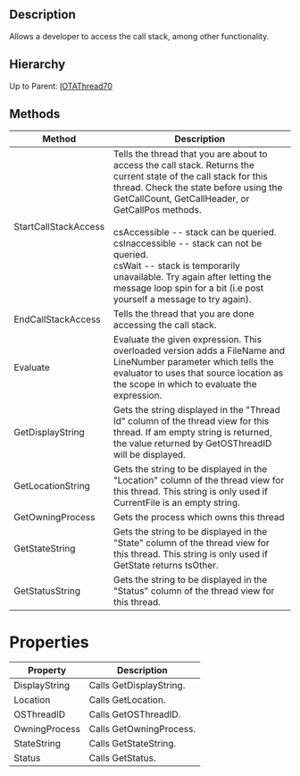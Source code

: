 ## Description
Allows a developer to access the call stack, among other functionality.

## Hierarchy
Up to Parent: [IOTAThread70](IOTAThread70)

## Methods
| Method | Description |
| ------------- | ------------- |
| StartCallStackAccess |  Tells the thread that you are about to access the call stack. Returns the current state of the call stack for this thread. Check the state before using the GetCallCount, GetCallHeader, or GetCallPos methods.<br><br>csAccessible -- stack can be queried.<br>csInaccessible -- stack can not be queried.<br>csWait -- stack is temporarily unavailable. Try again after letting the message loop spin for a bit (i.e post yourself a message to try again).  |
| EndCallStackAccess |  Tells the thread that you are done accessing the call stack. |
| Evaluate |  Evaluate the given expression. This overloaded version adds a FileName and LineNumber parameter which tells the evaluator to uses that source location as the scope in which to evaluate the expression.  |
| GetDisplayString |  Gets the string displayed in the "Thread Id" column of the thread view for this thread.  If am empty string is returned, the value returned by GetOSThreadID will be displayed. |
| GetLocationString |  Gets the string to be displayed in the "Location" column of the thread view for this thread. This string is only used if CurrentFile is an empty string. |
| GetOwningProcess |  Gets the process which owns this thread  |
| GetStateString |  Gets the string to be displayed in the "State" column of the thread view for this thread.  This string is only used if GetState returns tsOther. |
| GetStatusString |  Gets the string to be displayed in the "Status" column of the thread view for this thread. |
 
 # Properties
| Property | Description |
| ------------- | ------------- |
| DisplayString | Calls GetDisplayString. | 
| Location | Calls GetLocation. | 
| OSThreadID | Calls GetOSThreadID. | 
| OwningProcess | Calls GetOwningProcess. | 
| StateString | Calls GetStateString. | 
| Status | Calls GetStatus. |
 
